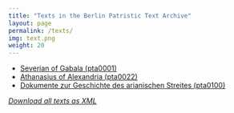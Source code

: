 ```yaml
---
title: "Texts in the Berlin Patristic Text Archive"
layout: page
permalink: /texts/
img: text.png
weight: 20
---
```


- [Severian of Gabala (pta0001)](/posts/pta0001)
- [Athanasius of Alexandria (pta0022)](/posts/pta0022)
- [Dokumente zur Geschichte des arianischen Streites (pta0100)](/posts/pta0100)


<i class="fa fa-download"> [Download all texts as XML](https://github.com/PatristicTextArchive/pta_data/archive/master.zip)</i>
